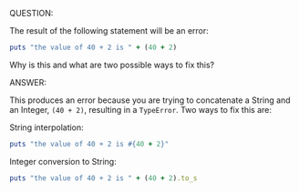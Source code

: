 QUESTION:

The result of the following statement will be an error:

```ruby
puts "the value of 40 + 2 is " + (40 + 2)
```

Why is this and what are two possible ways to fix this?


ANSWER:

This produces an error because you are trying to concatenate a String and an
Integer, `(40 + 2)`, resulting in a `TypeError`. Two ways to fix this are:

String interpolation:
```ruby
puts "the value of 40 + 2 is #{40 + 2}"
```

Integer conversion to String:
```ruby
puts "the value of 40 + 2 is " + (40 + 2).to_s
```
